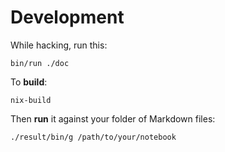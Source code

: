 # Development

While hacking, run this:

```
bin/run ./doc
```

To **build**:

```
nix-build
```

Then **run** it against your folder of Markdown files:

```
./result/bin/g /path/to/your/notebook 
```
